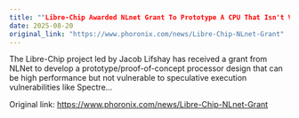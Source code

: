 ```yaml
---
title: ""Libre-Chip Awarded NLnet Grant To Prototype A CPU That Isn't Vulnerable To Spectre Flaws""
date: 2025-08-20
original_link: "https://www.phoronix.com/news/Libre-Chip-NLnet-Grant"
---
```


The Libre-Chip project led by Jacob Lifshay has received a grant from NLNet to develop a prototype/proof-of-concept processor design that can be high performance but not vulnerable to speculative execution vulnerabilities like Spectre...

Original link: https://www.phoronix.com/news/Libre-Chip-NLnet-Grant